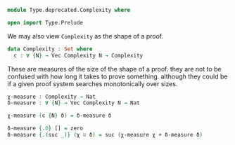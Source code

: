 
```agda
module Type.deprecated.Complexity where

open import Type.Prelude
```

We may also view `Complexity` as the shape of a proof.

```agda
data Complexity : Set where
  c : ∀ {N} → Vec Complexity N → Complexity
```

These are measures of the size of the shape of a proof. they are not to be confused with how long it takes to prove something. although they could be if a given proof system searches monotonically over sizes.

```agda
χ-measure : Complexity → Nat
δ-measure : ∀ {N} → Vec Complexity N → Nat

χ-measure (c {N} δ) = δ-measure δ

δ-measure {.0} [] = zero
δ-measure {.(suc _)} (χ ∷ δ) = suc (χ-measure χ + δ-measure δ)
```

